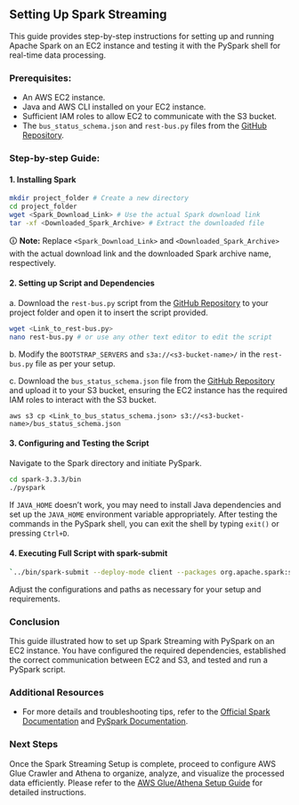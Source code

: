 
## Setting Up Spark Streaming

This guide provides step-by-step instructions for setting up and running Apache Spark on an EC2 instance and testing it with the PySpark shell for real-time data processing.

### Prerequisites:

-   An AWS EC2 instance.
-   Java and AWS CLI installed on your EC2 instance.
-   Sufficient IAM roles to allow EC2 to communicate with the S3 bucket.
-   The `bus_status_schema.json` and `rest-bus.py` files from the [GitHub Repository](/scripts).


### Step-by-step Guide:

#### 1. **Installing Spark**
```sh 
mkdir project_folder # Create a new directory  
cd project_folder 
wget <Spark_Download_Link> # Use the actual Spark download link 
tar -xf <Downloaded_Spark_Archive> # Extract the downloaded file
```
🛈 **Note:** Replace `<Spark_Download_Link>` and `<Downloaded_Spark_Archive>` with the actual download link and the downloaded Spark archive name, respectively.

#### 2. **Setting up Script and Dependencies**

a. Download the `rest-bus.py` script from the [GitHub Repository](/scripts/rest-bus.py) to your project folder and open it to insert the script provided.
```sh
wget <Link_to_rest-bus.py>
nano rest-bus.py # or use any other text editor to edit the script
```

b. Modify the `BOOTSTRAP_SERVERS` and `s3a://<s3-bucket-name>/` in the `rest-bus.py` file as per your setup.

c. Download the `bus_status_schema.json` file from the [GitHub Repository](/scripts/bus_status_schema.json) and upload it to your S3 bucket, ensuring the EC2 instance has the required IAM roles to interact with the S3 bucket.
```
aws s3 cp <Link_to_bus_status_schema.json> s3://<s3-bucket-name>/bus_status_schema.json
```
#### 3. **Configuring and Testing the Script**

Navigate to the Spark directory and initiate PySpark.
```sh
cd spark-3.3.3/bin
./pyspark
```
If `JAVA_HOME` doesn’t work, you may need to install Java dependencies and set up the `JAVA_HOME` environment variable appropriately. After testing the commands in the PySpark shell, you can exit the shell by typing `exit()` or pressing `Ctrl+D`.

#### 4. **Executing Full Script with spark-submit**
```sh
`../bin/spark-submit --deploy-mode client --packages org.apache.spark:spark-sql-kafka-0-10_2.12:3.3.2,org.apache.hudi:hudi-spark3-bundle_2.12:0.12.3  --conf "spark.serializer=org.apache.spark.serializer.KryoSerializer" /home/ec2-user/project_folder/rest-bus.py`
```
Adjust the configurations and paths as necessary for your setup and requirements.

### Conclusion

This guide illustrated how to set up Spark Streaming with PySpark on an EC2 instance. You have configured the required dependencies, established the correct communication between EC2 and S3, and tested and run a PySpark script.

### Additional Resources

-   For more details and troubleshooting tips, refer to the [Official Spark Documentation](https://spark.apache.org/docs/latest/) and [PySpark Documentation](https://spark.apache.org/docs/latest/api/python/index.html).

### Next Steps
Once the Spark Streaming Setup is complete, proceed to configure AWS Glue Crawler and Athena to organize, analyze, and visualize the processed data efficiently. Please refer to the [AWS Glue/Athena Setup Guide](/docs/AWSGlueAthenaSetup.md) for detailed instructions.
